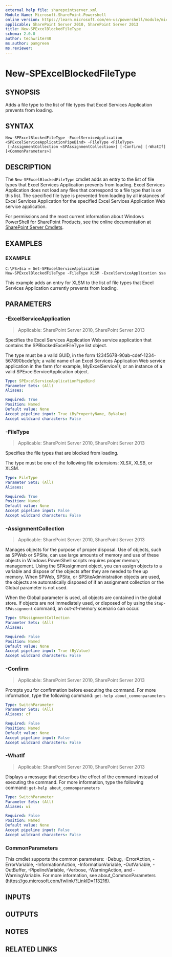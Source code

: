```yaml
---
external help file: sharepointserver.xml
Module Name: Microsoft.SharePoint.Powershell
online version: https://learn.microsoft.com/en-us/powershell/module/microsoft.sharepoint.powershell/new-spexcelblockedfiletype
applicable: SharePoint Server 2010, SharePoint Server 2013
title: New-SPExcelBlockedFileType
schema: 2.0.0
author: techwriter40
ms.author: pamgreen
ms.reviewer:
---
```


# New-SPExcelBlockedFileType

## SYNOPSIS
Adds a file type to the list of file types that Excel Services Application prevents from loading.

## SYNTAX

```
New-SPExcelBlockedFileType -ExcelServiceApplication <SPExcelServiceApplicationPipeBind> -FileType <FileType>
 [-AssignmentCollection <SPAssignmentCollection>] [-Confirm] [-WhatIf] [<CommonParameters>]
```

## DESCRIPTION
The `New-SPExcelBlockedFileType` cmdlet adds an entry to the list of file types that Excel Services Application prevents from loading.
Excel Services Application does not load any files that correspond to a file type that is on this list.
The specified file type is prevented from loading by all instances of Excel Services Application for the specified Excel Services Application Web service application.

For permissions and the most current information about Windows PowerShell for SharePoint Products, see the online documentation at [SharePoint Server Cmdlets](https://learn.microsoft.com/powershell/sharepoint/sharepoint-server/sharepoint-server-cmdlets).

## EXAMPLES

### EXAMPLE
```
C:\PS>$sa = Get-SPExcelServiceApplication
New-SPExcelBlockedFileType -FileType XLSM -ExcelServiceApplication $sa
```

This example adds an entry for XLSM to the list of file types that Excel Services Application currently prevents from loading.

## PARAMETERS

### -ExcelServiceApplication

> Applicable: SharePoint Server 2010, SharePoint Server 2013

Specifies the  Excel Services Application Web service application that contains the SPBlockedExcelFileType list object.

The type must be a valid GUID, in the form 12345678-90ab-cdef-1234-567890bcdefgh; a valid name of an Excel Services Application Web service application in the farm (for example, MyExcelService1); or an instance of a valid SPExcelServiceApplication object.

```yaml
Type: SPExcelServiceApplicationPipeBind
Parameter Sets: (All)
Aliases:

Required: True
Position: Named
Default value: None
Accept pipeline input: True (ByPropertyName, ByValue)
Accept wildcard characters: False
```

### -FileType

> Applicable: SharePoint Server 2010, SharePoint Server 2013

Specifies the file types that are blocked from loading.

The type must be one of the following file extensions: XLSX, XLSB, or XLSM.

```yaml
Type: FileType
Parameter Sets: (All)
Aliases:

Required: True
Position: Named
Default value: None
Accept pipeline input: False
Accept wildcard characters: False
```

### -AssignmentCollection

> Applicable: SharePoint Server 2010, SharePoint Server 2013

Manages objects for the purpose of proper disposal.
Use of objects, such as SPWeb or SPSite, can use large amounts of memory and use of these objects in Windows PowerShell scripts requires proper memory management.
Using the SPAssignment object, you can assign objects to a variable and dispose of the objects after they are needed to free up memory.
When SPWeb, SPSite, or SPSiteAdministration objects are used, the objects are automatically disposed of if an assignment collection or the Global parameter is not used.

When the Global parameter is used, all objects are contained in the global store.
If objects are not immediately used, or disposed of by using the `Stop-SPAssignment` command, an out-of-memory scenario can occur.

```yaml
Type: SPAssignmentCollection
Parameter Sets: (All)
Aliases:

Required: False
Position: Named
Default value: None
Accept pipeline input: True (ByValue)
Accept wildcard characters: False
```

### -Confirm

> Applicable: SharePoint Server 2010, SharePoint Server 2013

Prompts you for confirmation before executing the command.
For more information, type the following command: `get-help about_commonparameters`

```yaml
Type: SwitchParameter
Parameter Sets: (All)
Aliases: cf

Required: False
Position: Named
Default value: None
Accept pipeline input: False
Accept wildcard characters: False
```

### -WhatIf

> Applicable: SharePoint Server 2010, SharePoint Server 2013

Displays a message that describes the effect of the command instead of executing the command.
For more information, type the following command: `get-help about_commonparameters`

```yaml
Type: SwitchParameter
Parameter Sets: (All)
Aliases: wi

Required: False
Position: Named
Default value: None
Accept pipeline input: False
Accept wildcard characters: False
```

### CommonParameters
This cmdlet supports the common parameters: -Debug, -ErrorAction, -ErrorVariable, -InformationAction, -InformationVariable, -OutVariable, -OutBuffer, -PipelineVariable, -Verbose, -WarningAction, and -WarningVariable. For more information, see about_CommonParameters (https://go.microsoft.com/fwlink/?LinkID=113216).

## INPUTS

## OUTPUTS

## NOTES

## RELATED LINKS
